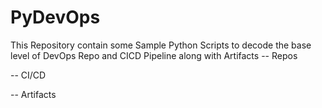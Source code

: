 # PyDevOps
This Repository contain some Sample Python Scripts to decode the base level of DevOps Repo and CICD Pipeline along with Artifacts
-- Repos 



-- CI/CD




-- Artifacts 
